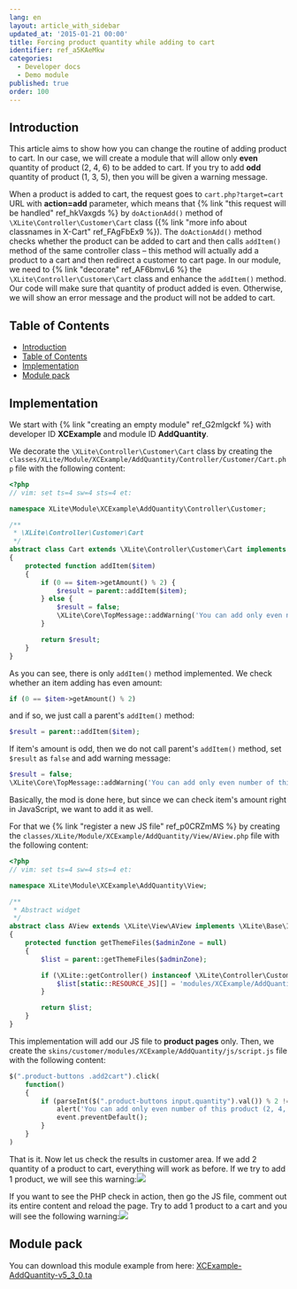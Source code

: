 ```yaml
---
lang: en
layout: article_with_sidebar
updated_at: '2015-01-21 00:00'
title: Forcing product quantity while adding to cart
identifier: ref_a5KAeMkw
categories:
  - Developer docs
  - Demo module
published: true
order: 100
---
```

## Introduction

This article aims to show how you can change the routine of adding product to cart. In our case, we will create a module that will allow only **even** quantity of product (2, 4, 6) to be added to cart. If you try to add **odd** quantity of product (1, 3, 5), then you will be given a warning message.

When a product is added to cart, the request goes to `cart.php?target=cart` URL with **action=add** parameter, which means that {% link "this request will be handled" ref_hkVaxgds %} by `doActionAdd()` method of `\XLite\Controller\Customer\Cart` class ({% link "more info about classnames in X-Cart" ref_FAgFbEx9 %}). The `doActionAdd()` method checks whether the product can be added to cart and then calls `addItem()` method of the same controller class – this method will actually add a product to a cart and then redirect a customer to cart page. In our module, we need to {% link "decorate" ref_AF6bmvL6 %} the `\XLite\Controller\Customer\Cart` class and enhance the `addItem()` method. Our code will make sure that quantity of product added is even. Otherwise, we will show an error message and the product will not be added to cart.

## Table of Contents

*   [Introduction](#introduction)
*   [Table of Contents](#table-of-contents)
*   [Implementation](#implementation)
*   [Module pack](#module-pack)

## Implementation

We start with {% link "creating an empty module" ref_G2mlgckf %} with developer ID **XCExample** and module ID **AddQuantity**.

We decorate the `\XLite\Controller\Customer\Cart` class by creating the `classes/XLite/Module/XCExample/AddQuantity/Controller/Customer/Cart.php` file with the following content: 

```php
<?php
// vim: set ts=4 sw=4 sts=4 et:

namespace XLite\Module\XCExample\AddQuantity\Controller\Customer;

/**
 * \XLite\Controller\Customer\Cart
 */
abstract class Cart extends \XLite\Controller\Customer\Cart implements \XLite\Base\IDecorator
{
    protected function addItem($item)
    {
        if (0 == $item->getAmount() % 2) {
            $result = parent::addItem($item);
        } else {
            $result = false;
            \XLite\Core\TopMessage::addWarning('You can add only even number of this product (2, 4, 6, etc).');
        }

        return $result;
    }
}

```

As you can see, there is only `addItem()` method implemented. We check whether an item adding has even amount: 

```php
if (0 == $item->getAmount() % 2)
```

and if so, we just call a parent's `addItem()` method: 

```php
$result = parent::addItem($item);
```

If item's amount is odd, then we do not call parent's `addItem()` method, set `$result` as `false` and add warning message: 

```php
$result = false;
\XLite\Core\TopMessage::addWarning('You can add only even number of this product (2, 4, 6, etc).');
```

Basically, the mod is done here, but since we can check item's amount right in JavaScript, we want to add it as well.

For that we {% link "register a new JS file" ref_p0CRZmMS %} by creating the `classes/XLite/Module/XCExample/AddQuantity/View/AView.php` file with the following content: 

```php
<?php
// vim: set ts=4 sw=4 sts=4 et:

namespace XLite\Module\XCExample\AddQuantity\View;

/**
 * Abstract widget
 */
abstract class AView extends \XLite\View\AView implements \XLite\Base\IDecorator
{
    protected function getThemeFiles($adminZone = null)
    {
        $list = parent::getThemeFiles($adminZone);

        if (\XLite::getController() instanceof \XLite\Controller\Customer\Product) {
            $list[static::RESOURCE_JS][] = 'modules/XCExample/AddQuantity/js/script.js';
        }

        return $list;
    }
}
```

This implementation will add our JS file to **product pages** only. Then, we create the `skins/customer/modules/XCExample/AddQuantity/js/script.js` file with the following content: 

```php
$(".product-buttons .add2cart").click(
    function() 
    {
        if (parseInt($(".product-buttons input.quantity").val()) % 2 != 0) {
            alert('You can add only even number of this product (2, 4, 6, etc).');
            event.preventDefault();
        }
    }
)
```

That is it. Now let us check the results in customer area. If we add 2 quantity of a product to cart, everything will work as before. If we try to add 1 product, we will see this warning:![]({{site.baseurl}}/attachments/8225442/8356203.png)

If you want to see the PHP check in action, then go the JS file, comment out its entire content and reload the page. Try to add 1 product to a cart and you will see the following warning:![]({{site.baseurl}}/attachments/8225442/8356204.png)

## Module pack

You can download this module example from here: [XCExample-AddQuantity-v5_3_0.ta]({{site.baseurl}}/attachments/modules/XCExample-AddQuantity-v5_3_0.tar)